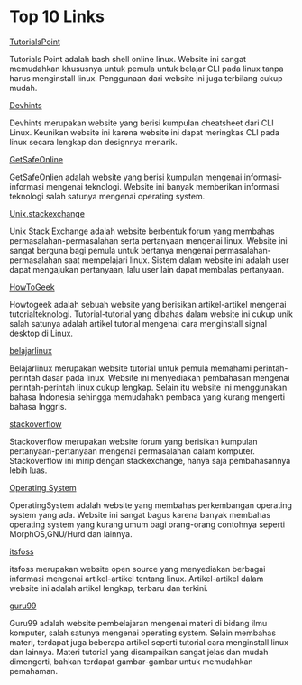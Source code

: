 # Top 10 Links

[TutorialsPoint](https://www.tutorialspoint.com/unix_terminal_online.php)

Tutorials Point adalah bash shell online linux. Website ini sangat memudahkan
khususnya untuk pemula untuk belajar CLI pada linux tanpa harus menginstall linux. Penggunaan dari website ini juga terbilang cukup mudah.

[Devhints](https://devhints.io/bash)

Devhints merupakan website yang berisi kumpulan cheatsheet dari CLI Linux. Keunikan website ini karena website ini dapat meringkas CLI pada linux secara lengkap dan designnya menarik.

[GetSafeOnline](https://www.getsafeonline.org/software/operating-system-updates/)

GetSafeOnlien adalah website yang berisi kumpulan mengenai informasi-informasi mengenai teknologi. Website ini banyak memberikan informasi teknologi salah satunya mengenai operating system.

[Unix.stackexchange](https://unix.stackexchange.com/)

Unix Stack Exchange adalah website berbentuk forum yang membahas permasalahan-permasalahan serta pertanyaan mengenai linux. Website ini sangat berguna bagi pemula untuk bertanya mengenai permasalahan-permasalahan saat mempelajari linux. Sistem dalam website ini adalah user dapat mengajukan pertanyaan, lalu user lain dapat membalas pertanyaan.

[HowToGeek](https://www.howtogeek.com/t/linux/)

Howtogeek adalah sebuah website yang berisikan artikel-artikel mengenai tutorialteknologi. Tutorial-tutorial yang dibahas dalam website ini cukup unik salah satunya adalah artikel tutorial mengenai cara menginstall signal desktop di Linux.

[belajarlinux](https://www.belajarlinux.org/belajar-perintah-linux/)

Belajarlinux merupakan website tutorial untuk pemula memahami perintah-perintah dasar pada linux. Website ini menyediakan pembahasan mengenai perintah-perintah linux cukup lengkap. Selain itu website ini menggunakan bahasa Indonesia sehingga memudahakn pembaca yang kurang mengerti bahasa Inggris.

[stackoverflow](https://stackoverflow.com/)

Stackoverflow merupakan website forum yang berisikan kumpulan pertanyaan-pertanyaan mengenai permasalahan dalam komputer. Stackoverflow ini mirip dengan stackexchange, hanya saja pembahasannya lebih luas.

[Operating System](https://www.operating-system.org/index.html)

OperatingSystem adalah website yang membahas perkembangan operating system yang ada. Website ini sangat bagus karena banyak membahas operating system yang kurang umum bagi orang-orang  contohnya seperti MorphOS,GNU/Hurd dan lainnya.

[itsfoss](https://itsfoss.com/)

itsfoss merupakan website open source yang menyediakan berbagai informasi mengenai artikel-artikel tentang linux. Artikel-artikel dalam website ini adalah artikel lengkap, terbaru dan terkini.

[guru99](https://www.guru99.com/install-linux.html)

Guru99 adalah website pembelajaran mengenai materi di bidang ilmu komputer, salah satunya mengenai operating system. Selain membahas materi, terdapat juga beberapa artikel seperti tutorial cara menginstall linux dan lainnya. Materi tutorial yang disampaikan sangat jelas dan mudah dimengerti, bahkan terdapat gambar-gambar untuk memudahkan pemahaman.
